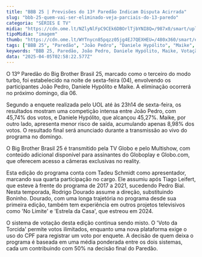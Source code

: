 ```yaml
---
title: "BBB 25 | Previsões do 13º Paredão Indicam Disputa Acirrada"
slug: "bbb-25-quem-vai-ser-eliminado-veja-parciais-do-13-paredo"
categoria: "SÉRIES E TV"
midia: "https://cdn.ome.lt/NZlyNlFpC9CEk6DBOrlTjbYNI8Q=/987x0/smart/uploads/conteudo/fotos/bbb25-joao-pedro-indicado.jpg"
tipoMidia: "imagem"
thumb: "https://cdn.ome.lt/WYTnycn85pqzz05jg4EJ7QEXHEU=/480x360/smart/extras/conteudos/bbb25-joao-pedro-indicado-peq.jpg"
tags: ["BBB 25", "Paredão", "João Pedro", "Daniele Hypólito", "Maike", "Votação acirrada", "Tadeu Schmidt", "Rodrigo Dourado"]
keywords: "BBB 25, Paredão, João Pedro, Daniele Hypólito, Maike, Votação acirrada, Tadeu Schmidt, Rodrigo Dourado"
data: "2025-04-05T02:58:22.577Z"
---
```


O 13º Paredão do Big Brother Brasil 25, marcado como o terceiro do modo turbo, foi estabelecido na noite de sexta-feira (04), envolvendo os participantes João Pedro, Daniele Hypólito e Maike. A eliminação ocorrerá no próximo domingo, dia 06.

Segundo a enquete realizada pelo UOL até às 23h14 de sexta-feira, os resultados mostram uma competição intensa entre João Pedro, com 45,74% dos votos, e Daniele Hypólito, que alcançou 45,27%. Maike, por outro lado, apresenta menor risco de saída, acumulando apenas 8,98% dos votos. O resultado final será anunciado durante a transmissão ao vivo do programa no domingo.

O Big Brother Brasil 25 é transmitido pela TV Globo e pelo Multishow, com conteúdo adicional disponível para assinantes do Globoplay e Globo.com, que oferecem acesso a câmeras exclusivas no reality.

Esta edição do programa conta com Tadeu Schmidt como apresentador, marcando sua quarta participação no cargo. Ele assumiu após Tiago Leifert, que esteve à frente do programa de 2017 a 2021, sucedendo Pedro Bial. Nesta temporada, Rodrigo Dourado assume a direção, substituindo Boninho. Dourado, com uma longa trajetória no programa desde sua primeira edição, também tem experiência em outros projetos televisivos como 'No Limite' e 'Estrela da Casa', que estreou em 2024.

O sistema de votação desta edição continua sendo misto. O 'Voto da Torcida' permite votos ilimitados, enquanto uma nova plataforma exige o uso do CPF para registrar um voto por enquete. A decisão de quem deixa o programa é baseada em uma média ponderada entre os dois sistemas, cada um contribuindo com 50% na decisão final do Paredão.